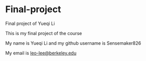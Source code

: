 # Final-project
Final project of Yueqi Li


This is my final project of the course

My name is Yueqi Li and my github username is Sensemaker826

My email is leo-lee@berkeley.edu
